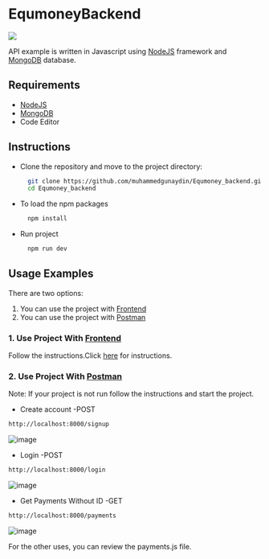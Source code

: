 # EqumoneyBackend

<img src="https://user-images.githubusercontent.com/69458980/128169264-5dd902c7-cc9a-4a17-a36d-6492800ca301.jpg">

API example is written in Javascript using [NodeJS](https://nodejs.org/en/) 
framework and [MongoDB](https://www.mongodb.com/) database.

## Requirements
- [NodeJS](https://nodejs.org/en/)
- [MongoDB](https://www.mongodb.com/)
- Code Editor

## Instructions

- Clone the repository and move to the project directory:
  ```bash
    git clone https://github.com/muhammedgunaydin/Equmoney_backend.git
    cd Equmoney_backend
  ```
  
- To load the npm packages
  ```bash
    npm install
  ```
    
- Run project
  ```bash
    npm run dev
  ```
  
## Usage Examples

There are two options:
1) You can use the project with [Frontend](https://github.com/muhammedgunaydin/Equmoney_frontend.git)
2) You can use the project with [Postman](https://www.postman.com/)

### 1. Use Project With [Frontend](https://github.com/muhammedgunaydin/Equmoney_frontend.git)

Follow the instructions.Click [here](https://github.com/muhammedgunaydin/Equmoney_frontend.git) for instructions.

### 2. Use Project With [Postman](https://www.postman.com/)

Note: If your project is not run follow the instructions and start the project.

- Create account -POST
```bash
http://localhost:8000/signup
```

![image](https://user-images.githubusercontent.com/79927591/183785074-b520d0fc-282b-4cbf-ab53-d73ffc4af900.png)


- Login -POST
```bash
http://localhost:8000/login
```

![image](https://user-images.githubusercontent.com/79927591/183785241-3677c9ef-5c5c-4aea-b1f0-9ccce716ccb9.png)

- Get Payments Without ID -GET
```bash
http://localhost:8000/payments
```

![image](https://user-images.githubusercontent.com/79927591/183785832-cb41cf5a-550c-4e36-9d0c-7326adc9ccf5.png)

For the other uses, you can review the payments.js file.









